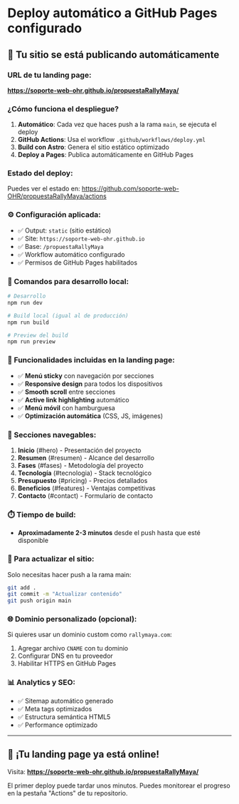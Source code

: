 # Deploy automático a GitHub Pages configurado

## 🚀 Tu sitio se está publicando automáticamente

### URL de tu landing page:
**https://soporte-web-ohr.github.io/propuestaRallyMaya/**

### ¿Cómo funciona el despliegue?

1. **Automático**: Cada vez que haces push a la rama `main`, se ejecuta el deploy
2. **GitHub Actions**: Usa el workflow `.github/workflows/deploy.yml`
3. **Build con Astro**: Genera el sitio estático optimizado
4. **Deploy a Pages**: Publica automáticamente en GitHub Pages

### Estado del deploy:
Puedes ver el estado en: https://github.com/soporte-web-OHR/propuestaRallyMaya/actions

### ⚙️ Configuración aplicada:

- ✅ Output: `static` (sitio estático)
- ✅ Site: `https://soporte-web-ohr.github.io`
- ✅ Base: `/propuestaRallyMaya`
- ✅ Workflow automático configurado
- ✅ Permisos de GitHub Pages habilitados

### 🔧 Comandos para desarrollo local:

```bash
# Desarrollo
npm run dev

# Build local (igual al de producción)
npm run build

# Preview del build
npm run preview
```

### 📱 Funcionalidades incluidas en la landing page:

- ✅ **Menú sticky** con navegación por secciones
- ✅ **Responsive design** para todos los dispositivos  
- ✅ **Smooth scroll** entre secciones
- ✅ **Active link highlighting** automático
- ✅ **Menú móvil** con hamburguesa
- ✅ **Optimización automática** (CSS, JS, imágenes)

### 🎯 Secciones navegables:

1. **Inicio** (#hero) - Presentación del proyecto
2. **Resumen** (#resumen) - Alcance del desarrollo
3. **Fases** (#fases) - Metodología del proyecto
4. **Tecnología** (#tecnologia) - Stack tecnológico
5. **Presupuesto** (#pricing) - Precios detallados
6. **Beneficios** (#features) - Ventajas competitivas
7. **Contacto** (#contact) - Formulario de contacto

### ⏱️ Tiempo de build:
- **Aproximadamente 2-3 minutos** desde el push hasta que esté disponible

### 🔄 Para actualizar el sitio:
Solo necesitas hacer push a la rama main:

```bash
git add .
git commit -m "Actualizar contenido"
git push origin main
```

### 🌐 Dominio personalizado (opcional):
Si quieres usar un dominio custom como `rallymaya.com`:

1. Agregar archivo `CNAME` con tu dominio
2. Configurar DNS en tu proveedor
3. Habilitar HTTPS en GitHub Pages

### 📊 Analytics y SEO:
- ✅ Sitemap automático generado
- ✅ Meta tags optimizados
- ✅ Estructura semántica HTML5
- ✅ Performance optimizado

---

## 🎉 ¡Tu landing page ya está online!

Visita: **https://soporte-web-ohr.github.io/propuestaRallyMaya/**

El primer deploy puede tardar unos minutos. Puedes monitorear el progreso en la pestaña "Actions" de tu repositorio.
